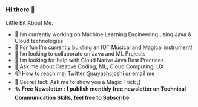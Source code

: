 ### Hi there 👋

<!--
**suyashjoshi/suyashjoshi** is a ✨ _special_ ✨ repository because its `README.md` (this file) appears on your GitHub profile.
-->

Little Bit About Me:

- 🔭 I’m currently working on Machine Learning Engineering using Java & Cloud technologies
- 🌱 For fun I'm currently buidling an IOT Musical and Magical instrument!
- 👯 I’m looking to collaborate on Java and ML Projects
- 🤔 I’m looking for help with Cloud Native Java Best Practices
- 💬 Ask me about Creative Coding, ML, Cloud Computing, UX
- 📫 How to reach me: Twitter [@suyashcjoshi](https://twitter.com/suyashcjoshi) or email me
- 🎩 Secret fact: Ask me to show you a Magic Trick ;)
- 🗞 <b>Free Newsletter<b> : I publish monthly free newsletter on Technical Communication Skills, feel free to [Subscribe](http://tinyletter.com/suyash)
